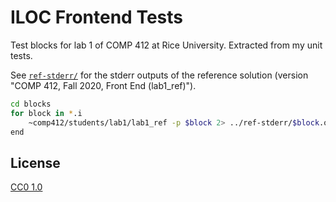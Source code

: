 # ILOC Frontend Tests

Test blocks for lab 1 of COMP 412 at Rice University. Extracted from my unit tests.

See [`ref-stderr/`](./ref-stderr/) for the stderr outputs of the reference solution (version "COMP 412, Fall 2020, Front End  (lab1_ref)").

```sh
cd blocks
for block in *.i
	~comp412/students/lab1/lab1_ref -p $block 2> ../ref-stderr/$block.out
end
```

## License

[CC0 1.0](https://creativecommons.org/publicdomain/zero/1.0/legalcode)
